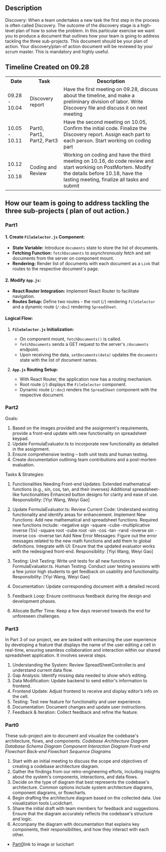 ## Description

Discovery: When a team undertakes a new task the first step in the process is often called Discovery. The outcome of the discovery stage is a high-level plan of how to solve the problem. In this particular exercise we want you to produce a document that outlines how your team is going to address tackling the three sub-projects. This document should be your plan of action. Your discovery/plan-of action document will be reviewed by your scrum master. This is mandatory and highly useful.

## Timeline Created on 09.28
<table>
    <theader>
        <tr>
            <th>
            Date
            </th>
            <th>
            Task
            </th>
            <th>
            Description
            </th>
        </tr>
    </theader>
<tr>
    <td>
    09.28 - 10.04
    </td>
    <td>
    Discovery report
    </td>
    <td>
    Have the first meeting on 09.28, discuss about the timeline, and make a preliminary division of labor. Write Discovery file and discuss it on next meeting
    </td>

</tr>
<tr>
    <td>
    10.05 - 10.11
    </td>
    <td>
    Part0, Part1, Part2, Part3
    </td>
    <td>
    Have the second meeting on 10.05, Confirm the initial code. Finalize the Discovery report. Assign each part to each person. Start working on coding part
    </td>
</tr>
<tr>
    <td>
    10.12 - 10.18 
    </td>
    <td>
   Coding and Review
    </td>
    <td>
    Working on coding and have the third meeting on 10.16, do code review and start workinig on PostMortem. Modify the details before 10.18, have the lasting meeting, finalize all tasks and submit
    </td>
</tr>

</table>


## How our team is going to address tackling the three sub-projects ( plan of out action.)

### Part1
#### 1. **Create `FileSelector.js` Component:**
   - **State Variable:** Introduce `documents` state to store the list of documents.
   - **Fetching Function:** `fetchDocuments` to asynchronously fetch and set documents from the server on component mount.
   - **Rendering:** Render list of documents with each document as a `Link` that routes to the respective document's page.

#### 2. **Modify `App.js`:**
   - **React Router Integration:** Implement React Router to facilitate navigation.
   - **Routes Setup:** Define two routes - the root (`/`) rendering `FileSelector` and a dynamic route (`/:doc`) rendering `SpreadSheet`.


#### Logical Flow:

1. **`FileSelector.js` Initialization:**
   - On component mount, `fetchDocuments()` is called.
   - `fetchDocuments` sends a GET request to the server's `/documents` endpoint.
   - Upon receiving the data, `setDocuments(data)` updates the `documents` state with the list of document names.

2. **`App.js` Routing Setup:**
   - With React Router, the application now has a routing mechanism.
   - Root route (`/`) displays the `FileSelector` component.
   - Dynamic route (`/:doc`) renders the `SpreadSheet` component with the respective document.
### Part2
Goals:
1. Based on the images provided and the assignment's requirements, provide a front-end update with new functionality on spreadsheet keypad.
2. Update FormulaEvaluator.ts to incorporate new functionality as detailed in the assignment.
3. Ensure comprehensive testing – both unit tests and human testing.
4. Create documentation outlining team contributions and a post-mortem evaluation.

Tasks & Strategies:
1. Functionalities Needing Front-end Updates:
Extended mathematical functions (e.g., sin, cos, tan, and their inverses)
Additional spreadsheet-like functionalities
Enhanced button designs for clarity and ease of use.
Responsibility: [Yiyi Wang, Weiyi Gao]

2. Update FormulaEvaluator.ts:
Review Current Code: Understand existing functionality and identify areas for enhancement.
Implement New Functions: Add new mathematical and spreadsheet functions. Required new functions include:
    -negative sign
    -square
    -cube
    -multiplicative inverse (1/x)
    -square root
    -cube root
    -sin
    -cos
    -tan
    -rand
    -inverse sin
    -inverse cos
    -inverse tan
Add New Error Messages: Figure out the error messages related to the new math functions and add them to global definitions.
Integrate with UI: Ensure that the updated evaluator works with the redesigned front-end.
Responsibility: [Yiyi Wang, Weiyi Gao]

3. Testing:
Unit Testing: Write unit tests for all new functions in FormulaEvaluator.ts.
Human Testing: Conduct user testing sessions with a few junior high students to get feedback on usability and functionality.
Responsibility: [Yiyi Wang, Weiyi Gao]

4. Documentation:
Update corresponding document with a detailed record.

5. Feedback Loop: 
Ensure continuous feedback during the design and development phases.

6. Allocate Buffer Time: 
Keep a few days reserved towards the end for unforeseen challenges.

### Part3
In Part 3 of our project, we are tasked with enhancing the user experience by developing a feature that displays the name of the user editing a cell in real-time, ensuring seamless collaboration and interaction within our shared spreadsheet application.
It involves several steps.
1. Understanding the System: Review SpreadSheetController.ts and understand current data flow.
2. Gap Analysis: Identify missing data needed to show who’s editing.
3. Data Modification: Update backend to send editor's information to frontend.
4. Frontend Update: Adjust frontend to receive and display editor’s info on the cell.
5. Testing: Test new feature for functionality and user experience.
6. Documentation: Document changes and update user instructions.
7. Feedback & Iteration: Collect feedback and refine the feature.

### Part0 
These sub-project aim to document and visualize the codebase's architecture, flows, and components. 
*Codebase Architecture Diagram*  *Database Schema Diagram* *Component Interaction Diagram* *Front-end Flowchart* *Back-end Flowchart* *Sequence Diagrams*
1. Start with an initial meeting to discuss the scope and objectives of creating a codebase architecture diagram.
2. Gather the findings from our retro-engineering efforts, including insights about the system's components, interactions, and data flows.
3. Decide on the type of diagram that best represents the codebase's architecture. Common options include system architecture diagrams, component diagrams, or flowcharts.
4. Begin drafting the architecture diagram based on the collected data. Use visualization tools Lucidchart.
5. Share the initial draft with team members for feedback and suggestions. Ensure that the diagram accurately reflects the codebase's structure and logic.
6. Accompany the diagram with documentation that explains key components, their responsibilities, and how they interact with each other.

 - [Part0]()link to image or lucichart
